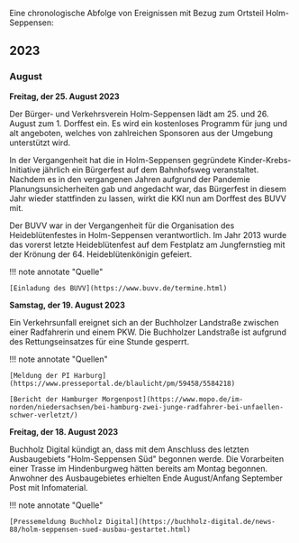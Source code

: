 Eine chronologische Abfolge von Ereignissen mit Bezug zum Ortsteil Holm-Seppensen:


## 2023

### August

**Freitag, der 25. August 2023**

Der Bürger- und Verkehrsverein Holm-Seppensen lädt am 25. und 26. August zum 1. Dorffest ein. Es wird ein kostenloses Programm für jung und alt angeboten, welches von zahlreichen Sponsoren aus der Umgebung unterstützt wird.

In der Vergangenheit hat die in Holm-Seppensen gegründete Kinder-Krebs-Initiative jährlich ein Bürgerfest auf dem Bahnhofsweg veranstaltet. Nachdem es in den vergangenen Jahren aufgrund der Pandemie Planungsunsicherheiten gab und angedacht war, das Bürgerfest in diesem Jahr wieder stattfinden zu lassen, wirkt die KKI nun am Dorffest des BUVV mit.

Der BUVV war in der Vergangenheit für die Organisation des Heideblütenfestes in Holm-Seppensen verantwortlich. Im Jahr 2013 wurde das vorerst letzte Heideblütenfest auf dem Festplatz am Jungfernstieg mit der Krönung der 64. Heideblütenkönigin gefeiert.

!!! note annotate "Quelle"

    [Einladung des BUVV](https://www.buvv.de/termine.html)

**Samstag, der 19. August 2023**

Ein Verkehrsunfall ereignet sich an der Buchholzer Landstraße zwischen einer Radfahrerin und einem PKW. Die Buchholzer Landstraße ist aufgrund des Rettungseinsatzes für eine Stunde gesperrt.

!!! note annotate "Quellen"

    [Meldung der PI Harburg](https://www.presseportal.de/blaulicht/pm/59458/5584218)
    
    [Bericht der Hamburger Morgenpost](https://www.mopo.de/im-norden/niedersachsen/bei-hamburg-zwei-junge-radfahrer-bei-unfaellen-schwer-verletzt/)

**Freitag, der 18. August 2023**

Buchholz Digital kündigt an, dass mit dem Anschluss des letzten Ausbaugebiets "Holm-Seppensen Süd" begonnen werde. Die Vorarbeiten einer Trasse im Hindenburgweg hätten bereits am Montag begonnen. Anwohner des Ausbaugebietes erhielten Ende August/Anfang September Post mit Infomaterial.

!!! note annotate "Quelle"

    [Pressemeldung Buchholz Digital](https://buchholz-digital.de/news-88/holm-seppensen-sued-ausbau-gestartet.html)